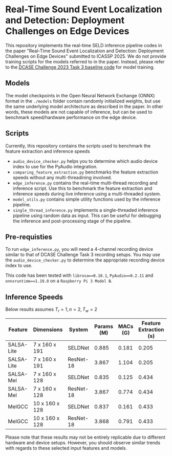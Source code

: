 # Real-Time Sound Event Localization and Detection: Deployment Challenges on Edge Devices

This repository implements the real-time SELD inference pipeline codes in the paper "Real-Time Sound Event Localization and Detection: Deployment Challenges on Edge Devices" submitted to ICASSP 2025. We do not provide training scripts for the models referred to in the paper. Instead, please refer to the [DCASE Challenge 2023 Task 3 baseline code](https://github.com/sharathadavanne/seld-dcase2023) for model training.

## Models
The model checkpoints in the Open Neural Network Exchange (ONNX) format in the `./models` folder contain randomly initialized weights, but use the same underlying model architecture as described in the paper. In other words, these models are not capable of inference, but can be used to benchmark speed/hardware performance on the edge device. 


## Scripts

Currently, this repository contains the scripts used to benchmark the feature extraction and inference speeds

* `audio_device_checker.py` helps you to determine which audio device index to use for the PyAudio integration.
* `comparing_feature_extraction.py` benchmarks the feature extraction speeds without any multi-threadining involved.
* `edge_inference.py` contains the real-time multi-thread recording and inference script. Use this to benchmark the feature extraction and inference speeds during live inference using a multi-threaded system.
* `model_utils.py` contains simple utility functions used by the inference pipeline.
* `single_thread_inference.py` implements a single-threaded inference pipeline using random data as input. This can be useful for debugging the inference and post-processing stage of the pipeline.

## Pre-requisties

To run `edge_inference.py`, you will need a 4-channel recording device similar to that of DCASE Challenge Task 3 recording setups. You may use the `audio_device_checker.py` to determine the appropriate recording device index to use. 

This code has been tested with `librosa==0.10.1`, `PyAudio==0.2.11` and `onnxruntime==1.19.0` on a `Raspberry Pi 3 Model B`. 

## Inference Speeds

Below results assumes $T_r = 1, n = 2, T_w = 2$

| Feature | Dimensions | System | Params (M) | MACs (G) | Feature Extraction (s) | Model Inference (s) | Excess (s) | 
| --- | --- | --- | --- | --- | --- | --- | --- |
| SALSA-Lite | 7 x 160 x 191 | SELDNet | 0.885 | 0.181 | 0.205 | 0.221 | 0.574 |
| SALSA-Lite | 7 x 160 x 191 | ResNet-18 | 3.867 | 1.104 | 0.205 | 0.666 | 0.129 |
| SALSA-Mel | 7 x 160 x 128 | SELDNet | 0.835 | 0.125 | 0.434 | 0.169 | 0.397 |
| SALSA-Mel | 7 x 160 x 128 | ResNet-18 | 3.867 | 0.774 | 0.434 | 0.463 | 0.103 |
| MelGCC | 10 x 160 x 128 | SELDNet | 0.837 | 0.161 | 0.433 | 0.198 | 0.369 |
| MelGCC | 10 x 160 x 128 | ResNet-18 | 3.868 | 0.791 | 0.433 | 0.488 | 0.079 |

Please note that these results may not be entirely replicable due to different hardware and device setups. However, you should observe similar trends with regards to these selected input features and models. 
